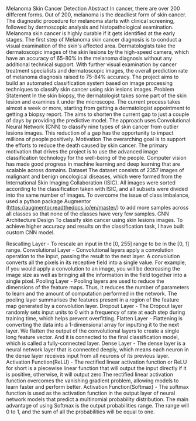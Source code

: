 Melanoma Skin Cancer Detection
Abstract
In cancer, there are over 200 different forms. Out of 200, melanoma is the deadliest form of skin cancer. 
The diagnostic procedure for melanoma starts with clinical screening, followed by dermoscopic analysis and histopathological examination. 
Melanoma skin cancer is highly curable if it gets identified at the early stages. 
The first step of Melanoma skin cancer diagnosis is to conduct a visual examination of the skin's affected area. 
Dermatologists take the dermatoscopic images of the skin lesions by the high-speed camera, which have an accuracy of 65-80% in the melanoma diagnosis without any additional technical support.
With further visual examination by cancer treatment specialists and dermatoscopic images, the overall prediction rate of melanoma diagnosis raised to 75-84% accuracy. 
The project aims to build an automated classification system based on image processing techniques to classify skin cancer using skin lesions images.
Problem Statement
In the skin biopsy, the dermatologist takes some part of the skin lesion and examines it under the microscope. 
The current process takes almost a week or more, starting from getting a dermatologist appointment to getting a biopsy report. 
The aims to shorten the current gap to just a couple of days by providing the predictive model.
The approach uses Convolutional Neural Network (CNN) to classify nine types of skin cancer from outlier lesions images. 
This reduction of a gap has the opportunity to impact millions of people positively.
Motivation
The overarching goal is to support the efforts to reduce the death caused by skin cancer. 
The primary motivation that drives the project is to use the advanced image classification technology for the well-being of the people. 
Computer vision has made good progress in machine learning and deep learning that are scalable across domains.
Dataset
The dataset consists of 2357 images of malignant and benign oncological diseases, which were formed from the International Skin Imaging Collaboration (ISIC). 
All images were sorted according to the classification taken with ISIC, and all subsets were divided into the same number of images.
To overcome the issue of class imbalance, used a python package Augmentor (https://augmentor.readthedocs.io/en/master/) to add more samples across all classes so that none of the classes have very few samples.
CNN Architecture Design
To classify skin cancer using skin lesions images. To achieve higher accuracy and results on the classification task, I have built custom CNN model.

Rescalling Layer - To rescale an input in the [0, 255] range to be in the [0, 1] range.
Convolutional Layer - Convolutional layers apply a convolution operation to the input, passing the result to the next layer. A convolution converts all the pixels in its receptive field into a single value. For example, if you would apply a convolution to an image, you will be decreasing the image size as well as bringing all the information in the field together into a single pixel.
Pooling Layer - Pooling layers are used to reduce the dimensions of the feature maps. Thus, it reduces the number of parameters to learn and the amount of computation performed in the network. The pooling layer summarises the features present in a region of the feature map generated by a convolution layer.
Dropout Layer - The Dropout layer randomly sets input units to 0 with a frequency of rate at each step during training time, which helps prevent overfitting.
Flatten Layer - Flattening is converting the data into a 1-dimensional array for inputting it to the next layer. We flatten the output of the convolutional layers to create a single long feature vector. And it is connected to the final classification model, which is called a fully-connected layer.
Dense Layer - The dense layer is a neural network layer that is connected deeply, which means each neuron in the dense layer receives input from all neurons of its previous layer.
Activation Function(ReLU) - The rectified linear activation function or ReLU for short is a piecewise linear function that will output the input directly if it is positive, otherwise, it will output zero.The rectified linear activation function overcomes the vanishing gradient problem, allowing models to learn faster and perform better.
Activation Function(Softmax) - The softmax function is used as the activation function in the output layer of neural network models that predict a multinomial probability distribution. The main advantage of using Softmax is the output probabilities range. The range will 0 to 1, and the sum of all the probabilities will be equal to one.
